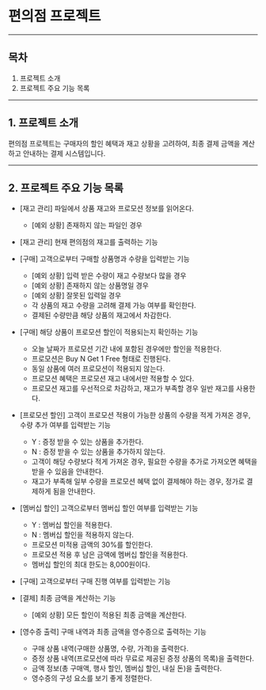 # 편의점 프로젝트

---

## 목차

1. 프로젝트 소개
2. 프로젝트 주요 기능 목록

---

## 1. 프로젝트 소개
편의점 프로젝트는 구매자의 할인 혜택과 재고 상황을 고려하여, 최종 결제 금액을 계산하고 안내하는 결제 시스템입니다.


---

## 2. 프로젝트 주요 기능 목록
- [재고 관리] 파일에서 상품 재고와 프로모션 정보를 읽어온다.
    * [예외 상황] 존재하지 않는 파일인 경우


- [재고 관리] 현재 편의점의 재고를 출력하는 기능


- [구매] 고객으로부터 구매할 상품명과 수량을 입력받는 기능
    * [예외 상황] 입력 받은 수량이 재고 수량보다 많을 경우
    * [예외 상황] 존재하지 않는 상품명일 경우
    * [예외 상황] 잘못된 입력일 경우
    * 각 상품의 재고 수량을 고려해 결제 가능 여부를 확인한다.
    * 결제된 수량만큼 해당 상품의 재고에서 차감한다.


- [구매] 해당 상품이 프로모션 할인이 적용되는지 확인하는 기능
    * 오늘 날짜가 프로모션 기간 내에 포함된 경우에만 할인을 적용한다.
    * 프로모션은 Buy N Get 1 Free 형태로 진행된다.
    * 동일 삼품에 여러 프로모션이 적용되지 않는다.
    * 프로모션 혜택은 프로모션 재고 내에서만 적용할 수 있다.
    * 프로모션 재고를 우선적으로 차감하고, 재고가 부족할 경우 일반 재고를 사용한다.


- [프로모션 할인] 고객이 프로모션 적용이 가능한 상품의 수량을 적게 가져온 경우, 수량 추가 여부를 입력받는 기능
    * Y : 증정 받을 수 있는 상품을 추가한다.
    * N : 증정 받을 수 있는 상품을 추가하지 않는다.
    * 고객이 해당 수량보다 적게 가져온 경우, 필요한 수량을 추가로 가져오면 혜택을 받을 수 있음을 안내한다.
    * 재고가 부족해 일부 수량을 프로모션 혜택 없이 결제해야 하는 경우, 정가로 결제하게 됨을 안내한다.


- [멤버십 할인] 고객으로부터 멤버십 할인 여부를 입력받는 기능
    * Y : 멤버십 할인을 적용한다.
    * N : 멤버십 할인을 적용하지 않는다.
    * 프로모션 미적용 금액의 30%를 할인한다.
    * 프로모션 적용 후 남은 금액에 멤버십 할인을 적용한다.
    * 멤버십 할인의 최대 한도는 8,000원이다.


- [구매] 고객으로부터 구매 진행 여부를 입력받는 기능


- [결제] 최종 금액을 계산하는 기능
    * [예외 상황] 모든 할인이 적용된 최종 금액을 계산한다.


- [영수증 출력] 구매 내역과 최종 금액을 영수증으로 출력하는 기능
    * 구매 상품 내역(구매한 상품명, 수량, 가격)을 출력한다.
    * 증정 상품 내역(프로모션에 따라 무료로 제공된 증정 상품의 목록)을 출력한다.
    * 금액 정보(총 구매액, 행사 할인, 멤버십 할인, 내실 돈)을 출력한다.
    * 영수증의 구성 요소를 보기 좋게 정렬한다.

